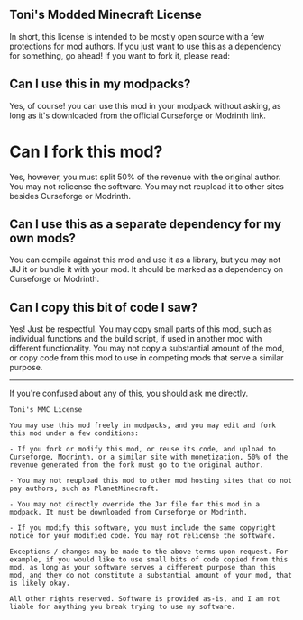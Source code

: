## Toni's Modded Minecraft License

In short, this license is intended to be mostly open source with a few protections for mod authors. If you just want to use this as a dependency for something, go ahead! If you want to fork it, please read:

## Can I use this in my modpacks?

Yes, of course! you can use this mod in your modpack without asking, as long as it's downloaded from the official Curseforge or Modrinth link.

# Can I fork this mod?

Yes, however, you must split 50% of the revenue with the original author. You may not relicense the software. You may not reupload it to other sites besides Curseforge or Modrinth.

## Can I use this as a separate dependency for my own mods?

You can compile against this mod and use it as a library, but you may not JIJ it or bundle it with your mod. It should be marked as a dependency on Curseforge or Modrinth.

## Can I copy this bit of code I saw?

Yes! Just be respectful. You may copy small parts of this mod, such as individual functions and the build script, if used in another mod with different functionality. You may not copy a substantial amount of the mod, or copy code from this mod to use in competing mods that serve a similar purpose.

---

If you're confused about any of this, you should ask me directly.

```
Toni's MMC License

You may use this mod freely in modpacks, and you may edit and fork this mod under a few conditions:

- If you fork or modify this mod, or reuse its code, and upload to Curseforge, Modrinth, or a similar site with monetization, 50% of the revenue generated from the fork must go to the original author.

- You may not reupload this mod to other mod hosting sites that do not pay authors, such as PlanetMinecraft.

- You may not directly override the Jar file for this mod in a modpack. It must be downloaded from Curseforge or Modrinth.

- If you modify this software, you must include the same copyright notice for your modified code. You may not relicense the software.

Exceptions / changes may be made to the above terms upon request. For example, if you would like to use small bits of code copied from this mod, as long as your software serves a different purpose than this mod, and they do not constitute a substantial amount of your mod, that is likely okay.

All other rights reserved. Software is provided as-is, and I am not liable for anything you break trying to use my software.
```
